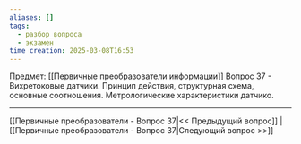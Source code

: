```yaml
---
aliases: []
tags:
  - разбор_вопроса
  - экзамен
time creation: 2025-03-08T16:53
---
```

Предмет: [[Первичные преобразователи информации]]
Вопрос 37 - Вихретоковые датчики. Принцип действия, структурная схема, основные соотношения. Метрологические характеристики датчико.



---
[[Первичные преобразователи - Вопрос 37|<< Предыдущий вопрос]] | [[Первичные преобразователи - Вопрос 37|Следующий вопрос >>]]